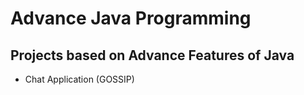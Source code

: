 # Advance Java Programming
## Projects based on Advance Features of Java

- Chat Application (GOSSIP)

